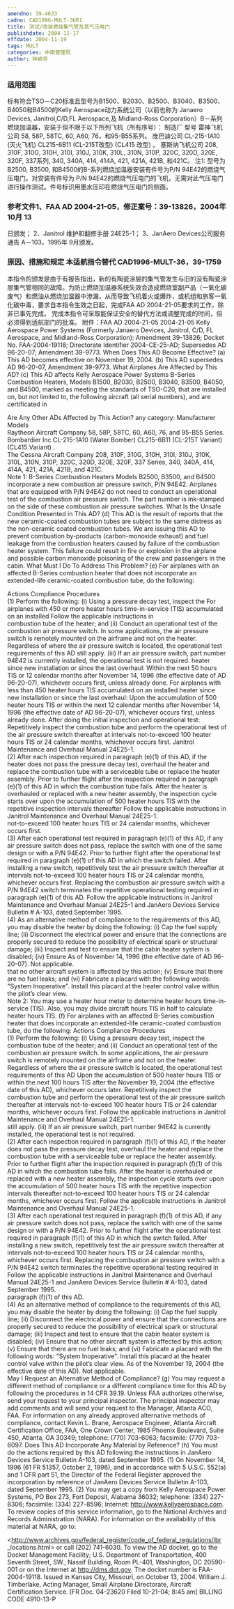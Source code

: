 ```yaml
---
amendno: 39-4633
cadno: CAD1996-MULT-36R1
title: 测试/改装燃烧集气管及其气压电门
publishdate: 2004-11-17
effdate: 2004-11-19
tags: MULT
categories: 中南管理局
author: 钟颖芬
---
```


### 适用范围 
标有符合TSO－C20标准且型号为B1500、B2030、B2500、B3040、B3500、B4050和B4500的Kelly Aerospace动力系统公司（以前也称为 Janaero Devices, Janitrol,C/D,FL Aerospace,及 Midland-Ross Corporation）B－系列燃烧加温器，安装于但不限于以下所列飞机（所有序号）：
制造厂 型号
雷神飞机公司  58, 58P, 58TC, 60, A60, 76，和95-B55系列。
庞巴迪公司  CL-215-1A10 (灭火飞机) CL215-6B11 (CL-215T改型) (CL415 改型) 。
塞斯纳飞机公司  208, 310F, 310G, 310H, 310I, 310J, 310K, 310L, 310N, 310P, 320C, 320D, 320E, 320F, 337系列, 340, 340A, 414, 414A, 421, 421A, 421B, 和421C。
注1: 型号为B2500, B3500, 和B4500的B-系列燃烧加温器安装有件号为P/N 94E42的燃烧气压电门。对安装有件号为 P/N 94E42的燃烧气压电门的飞机，无需对此气压电门进行操作测试。件号标识用墨水压印在燃烧气压电门的侧面。

### 参考文件1、FAA AD 2004-21-05，修正案号：39-13826，2004年 10月 13 
日颁发；
 2、Janitrol 维护和翻修手册 24E25-1；
 3、JanAero Devices公司服务通告 A－103，1995年 9月颁发。

### 原因、措施和规定 本适航指令替代 CAD1996-MULT-36，39-1759 
本指令的颁发是由于有报告指出，新的有陶瓷涂层的集气管发生与旧的没有陶瓷涂层集气管相同的故障。为防止燃烧加温器系统失效会造成燃烧室副产品（一氧化碳废气）和燃油从燃烧加温器中渗漏，从而导致飞机着火或爆炸，或机组和旅客一氧化碳中毒，要求自本指令生效之日起，完成FAA AD 2004-21-05要求的工作，除非已事先完成。
完成本指令可采取能保证安全的替代方法或调整完成的时间，但必须得到适航部门的批准。 
附件：FAA AD 2004-21-05 
2004-21-05 Kelly Aerospace Power Systems (Formerly Janaero Devices, Janitrol, C/D, FL Aerospace, and Midland-Ross Corporation): 
Amendment 39-13826; Docket No. FAA-2004-19118; Directorate Identifier 2004-CE-25-AD; Supersedes AD 96-20-07; Amendment 39-9773. 
When Does This AD Become Effective? 
(a) This AD becomes effective on November 19, 2004. 
(b) This AD supersedes AD 96-20-07, Amendment 39-9773. 
What Airplanes Are Affected by This AD? 
(c) This AD affects Kelly Aerospace Power Systems B-Series Combustion Heaters, Models B1500, B2030, B2500, B3040, B3500, B4050, and B4500, marked as meeting the standards of TSO-C20, that are installed on, but not limited to, the following aircraft (all serial numbers), and are certificated in 

Are Any Other ADs Affected by This Action? 
any category: 
Manufacturer  Models  
Raytheon Aircraft Company 58, 58P, 58TC, 60, A60, 76, and 95-B55 Series.  
Bombardier Inc  CL-215-1A10 (Water Bomber) CL215-6B11 (CL-215T Variant) (CL415 Variant) .  
The Cessna Aircraft Company  208, 310F, 310G, 310H, 310I, 310J, 310K, 310L, 310N, 310P, 320C, 320D, 320E, 320F, 337 Series, 340, 340A, 414, 414A, 421, 421A, 421B, and 421C.  
Note 1: B-Series Combustion Heaters Models B2500, B3500, and B4500 incorporate a new combustion air pressure switch, P/N 94E42. Airplanes that are equipped with P/N 94E42 do not need to conduct an operational test of the combustion air pressure switch. The part number is ink-stamped on the side of these combustion air pressure switches. 
What Is the Unsafe Condition Presented in This AD? 
(d) This AD is the result of reports that the new ceramic-coated combustion tubes are subject to the same distress as the non-ceramic coated combustion tubes. We are issuing this AD to prevent combustion by-products (carbon-monoxide exhaust) and fuel leakage from the combustion heaters caused by failure of the combustion heater system. This failure could result in fire or explosion in the airplane and possible carbon monoxide poisoning of the crew and passengers in the cabin. 
What Must I Do To Address This Problem? 
(e) For airplanes with an affected B-Series combustion heater that does not incorporate an extended-life ceramic-coated combustion tube, do the following: 

Actions  Compliance  Procedures  
(1) Perform the following: (i) Using a pressure decay test, inspect the  For airplanes with 450 or more heater hours time-in-service (TIS) accumulated on an installed  Follow the applicable instructions in  
combustion tube of the heater; and  (ii) Conduct an operational test of the combustion air pressure switch. In some applications, the air pressure switch is remotely mounted on the airframe and not on the heater. Regardless of where the air pressure switch is located, the operational test requirements of this AD still apply. (iii) If an air pressure switch, part number 94E42 is currently installed, the operational test is not required.  heater since new installation or since the last overhaul: Within the next 50 hours TIS or 12 calendar months after November 14, 1996 (the effective date of AD 96-20-07), whichever occurs first, unless already done. For airplanes with less than 450 heater hours TIS accumulated on an installed heater since new installation or since the last overhaul: Upon the accumulation of 500 heater hours TIS or within the next 12 calendar months after November 14, 1996 (the effective date of AD 96-20-07), whichever occurs first, unless already done. After doing the initial inspection and operational test: Repetitively inspect the combustion tube and perform the operational test of the air pressure switch thereafter at intervals not-to-exceed 100 heater hours TIS or 24 calendar months, whichever occurs first.  Janitrol Maintenance and Overhaul Manual 24E25-1.  
(2) After each inspection required in paragraph (e)(1) of this AD, if the heater does not pass the pressure decay test, overhaul the heater and replace the combustion tube with a serviceable tube or replace the heater assembly.  Prior to further flight after the inspection required in paragraph (e)(1) of this AD in which the combustion tube fails. After the heater is overhauled or replaced with a new heater assembly, the inspection cycle starts over upon the accumulation of 500 heater hours TIS with the repetitive inspection intervals thereafter  Follow the applicable instructions in Janitrol Maintenance and Overhaul Manual 24E25-1.  
not-to-exceed 100 heater hours TIS or 24 calendar months, whichever occurs first.  
(3) After each operational test required in paragraph (e)(1) of this AD, if any air pressure switch does not pass, replace the switch with one of the same design or with a P/N 94E42.  Prior to further flight after the operational test required in paragraph (e)(1) of this AD in which the switch failed. After installing a new switch, repetitively test the air pressure switch thereafter at intervals not-to-exceed 100 heater hours TIS or 24 calendar months, whichever occurs first. Replacing the combustion air pressure switch with a P/N 94E42 switch terminates the repetitive operational testing required in paragraph (e)(1) of this AD.  Follow the applicable instructions in Janitrol Maintenance and Overhaul Manual 24E25-1 and JanAero Devices Service Bulletin # A-103, dated September 1995.  
(4) As an alternative method of compliance to the requirements of this AD, you may disable the heater by doing the following: (i) Cap the fuel supply line; (ii) Disconnect the electrical power and ensure that the connections are properly secured to reduce the possibility of electrical spark or structural damage;  (iii) Inspect and test to ensure that the cabin heater system is disabled; (iv) Ensure  As of November 14, 1996 (the effective date of AD 96-20-07).  Not applicable.  
that no other aircraft system is affected by this action; (v) Ensure that there are no fuel leaks; and (vi) Fabricate a placard with the following words: "System Inoperative". Install this placard at the heater control valve within the pilot’s clear view.  
Note 2: You may use a heater hour meter to determine heater hours time-in-service (TIS). Also, you may divide aircraft hours TIS in half to calculate heater hours TIS. 
(f) For airplanes with an affected B-Series combustion heater that does incorporate an extended-life ceramic-coated combustion tube, do the following: 
Actions  Compliance  Procedures  
(1) Perform the following: (i) Using a pressure decay test, inspect the combustion tube of the heater; and (ii) Conduct an operational test of the combustion air pressure switch. In some applications, the air pressure switch is remotely mounted on the airframe and not on the heater. Regardless of where the air pressure switch is located, the operational test requirements of this AD  Upon the accumulation of 500 heater hours TIS or within the next 100 hours TIS after the November 19, 2004 (the effective date of this AD), whichever occurs later. Repetitively inspect the combustion tube and perform the operational test of the air pressure switch thereafter at intervals not-to-exceed 100 heater hours TIS or 24 calendar months, whichever occurs first.  Follow the applicable instructions in Janitrol Maintenance and Overhaul Manual 24E25-1.  
still apply. (iii) If an air pressure switch, part number 94E42 is currently installed, the operational test is not required.  
(2) After each inspection required in paragraph (f)(1) of this AD, if the heater does not pass the pressure decay test, overhaul the heater and replace the combustion tube with a serviceable tube or replace the heater assembly.  Prior to further flight after the inspection required in paragraph (f)(1) of this AD in which the combustion tube fails. After the heater is overhauled or replaced with a new heater assembly, the inspection cycle starts over upon the accumulation of 500 heater hours TIS with the repetitive inspection intervals thereafter not-to-exceed 100 heater hours TIS or 24 calendar months, whichever occurs first.  Follow the applicable instructions in Janitrol Maintenance and Overhaul Manual 24E25-1.  
(3) After each operational test required in paragraph (f)(1) of this AD, if any air pressure switch does not pass, replace the switch with one of the same design or with a P/N 94E42.  Prior to further flight after the operational test required in paragraph (f)(1) of this AD in which the switch failed. After installing a new switch, repetitively test the air pressure switch thereafter at intervals not-to-exceed 100 heater hours TIS or 24 calendar months, whichever occurs first. Replacing the combustion air pressure switch with a P/N 94E42 switch terminates the repetitive operational testing required in  Follow the applicable instructions in Janitrol Maintenance and Overhaul Manual 24E25-1 and JanAero Devices Service Bulletin # A-103, dated September 1995.  
paragraph (f)(1) of this AD.  
(4) As an alternative method of compliance to the requirements of this AD, you may disable the heater by doing the following: (i) Cap the fuel supply line; (ii) Disconnect the electrical power and ensure that the connections are properly secured to reduce the possibility of electrical spark or structural damage; (iii) Inspect and test to ensure that the cabin heater system is disabled;  (iv) Ensure that no other aircraft system is affected by this action; (v) Ensure that there are no fuel leaks; and (vi) Fabricate a placard with the following words: "System Inoperative". Install this placard at the heater control valve within the pilot’s clear view.  As of the November 19, 2004 (the effective date of this AD).  Not applicable.  
May I Request an Alternative Method of Compliance? 
(g) You may request a different method of compliance or a different compliance time for this AD by following the procedures in 14 CFR 39.19. Unless FAA authorizes otherwise, send your request to your principal inspector. The principal inspector may add comments and will send your request to the Manager, Atlanta ACO, FAA. For information on any already approved alternative methods of compliance, contact Kevin L. Brane, Aerospace Engineer, Atlanta Aircraft Certification Office, FAA, One Crown Center, 1985 Phoenix Boulevard, Suite 450, Atlanta, GA 30349; telephone: (770) 703-6063; facsimile: (770) 703-6097. 
Does This AD Incorporate Any Material by Reference? 
(h) You must do the actions required by this AD following the instructions in JanAero Devices Service Bulletin A-103, dated September 1995. 
(1) On November 14, 1996 (61 FR 51357, October 2, 1996), and in accordance with 5 U.S.C. 552(a) and 1 CFR part 51, the Director of the Federal Register approved the incorporation by reference of JanAero Devices Service Bulletin A-103, dated September 1995. 
(2) You may get a copy from Kelly Aerospace Power Systems, PO Box 273, Fort Deposit, Alabama 36032; telephone: (334) 227-8306; facsimile: (334) 227-8596; Internet: <http://www.kellyaerospace.com>. To review copies of this service information, go to the National Archives and Records Administration (NARA). For information on the availability of this material at NARA, go to: 

<http://www.archives.gov/federal_register/code_of_federal_regulations/ibr _locations.html> or call (202) 741-6030. To view the AD docket, go to the Docket Management Facility; U.S. Department of Transportation, 400 Seventh Street, SW., Nassif Building, Room PL-401, Washington, DC 20590-001 or on the Internet at <http://dms.dot.gov>. The docket number is FAA-2004-19118. 
Issued in Kansas City, Missouri, on October 13, 2004. William J. Timberlake, Acting Manager, Small Airplane Directorate, Aircraft Certification Service. [FR Doc. 04-23620 Filed 10-21-04; 8:45 am] BILLING CODE 4910-13-P 
